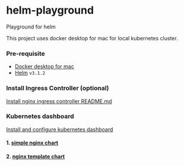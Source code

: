 # helm-playground

Playground for helm

This project uses docker desktop for mac for local kubernetes cluster.

### Pre-requisite

- [Docker desktop for mac](https://docs.docker.com/docker-for-mac/install/)
- [Helm](https://helm.sh/docs/intro/install/) `v3.1.2`

### Install Ingress Controller (optional)

[Install nginx ingress controller README.md](./ingress-controller-nginx/README.md)

### Kubernetes dashboard

[Install and configure kubernetes dashboard](./kubernetes-dashboard/README.md)

#### 1. [simple nginx chart](./nginx-basic)

#### 2. [nginx template chart](./nginx-template)
